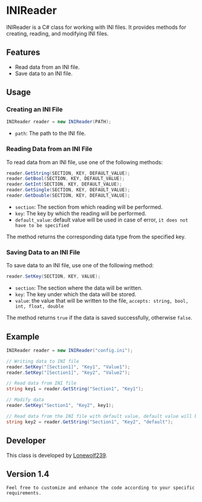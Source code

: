 # INIReader

INIReader is a C# class for working with INI files. It provides methods for creating, reading, and modifying INI files.

## Features

- Read data from an INI file.
- Save data to an INI file.

## Usage

### Creating an INI File

```cs
INIReader reader = new INIReader(PATH);
```

- `path`: The path to the INI file.

### Reading Data from an INI File

To read data from an INI file, use one of the following methods:

```cs
reader.GetString(SECTION, KEY, DEFAULT_VALUE);
reader.GetBool(SECTION, KEY, DEFAULT_VALUE);
reader.GetInt(SECTION, KEY, DEFAULT_VALUE);
reader.GetSingle(SECTION, KEY, DEFAULT_VALUE);
reader.GetDouble(SECTION, KEY, DEFAULT_VALUE);
```

- `section`: The section from which reading will be performed.
- `key`: The key by which the reading will be performed.
- `default_value`: default value will be used in case of error, `it does not have to be specified`

The method returns the corresponding data type from the specified key.

### Saving Data to an INI File

To save data to an INI file, use one of the following method:

```cs
reader.SetKey(SECTION, KEY, VALUE);
```

- `section`: The section where the data will be written.
- `key`: The key under which the data will be stored.
- `value`: the value that will be written to the file, `accepts: string, bool, int, float, double`

The method returns `true` if the data is saved successfully, otherwise `false`.

## Example

```cs
INIReader reader = new INIReader("config.ini");

// Writing data to INI file
reader.SetKey("[Section1]", "Key1", "Value1");
reader.SetKey("[Section1]", "Key2", "Value2");

// Read data from INI file
string key1 = reader.GetString("Section1", "Key1");

// Modify data
reader.SetKey("Section1", "Key2", key1);

// Read data from the INI file with default value, default value will be used in case of error
string key2 = reader.GetString("Section1", "Key2", "default");
```

## Developer

This class is developed by [Lonewolf239](https://github.com/Lonewolf239).

## Version 1.4

`Feel free to customize and enhance the code according to your specific requirements.`
